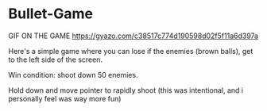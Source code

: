 # Bullet-Game

GIF ON THE GAME
https://gyazo.com/c38517c774d190598d02f5f11a6d397a

Here's a simple game where you can lose if the enemies (brown balls), get to the left side of the screen.

Win condition: shoot down 50 enemies. 

Hold down and move pointer to rapidly shoot (this was intentional, and i personally feel was way more fun)
